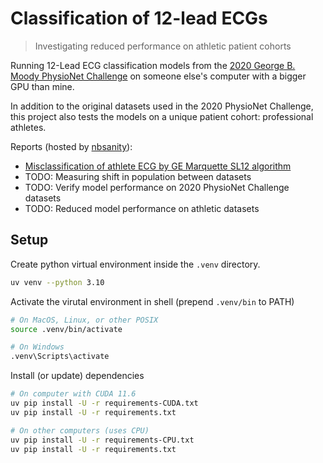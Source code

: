 # Classification of 12-lead ECGs

> Investigating reduced performance on athletic patient cohorts

Running 12-Lead ECG classification models from the [2020 George B. Moody 
PhysioNet Challenge](https://moody-challenge.physionet.org/2020/results/) on 
someone else's computer with a bigger GPU than mine.

In addition to the original datasets used in the 2020 PhysioNet Challenge, this 
project also tests the models on a unique patient cohort: professional 
athletes. 

Reports (hosted by [nbsanity](https://www.answer.ai/posts/2024-12-13-nbsanity.html)):
- [Misclassification of athlete ECG by GE Marquette SL12 algorithm](https://nbsanity.com/ShaunKyle/PhysioNetChallenge2020/blob/main/nbs/Marquette-SL12-misclassification.ipynb)
- TODO: Measuring shift in population between datasets
- TODO: Verify model performance on 2020 PhysioNet Challenge datasets
- TODO: Reduced model performance on athletic datasets

## Setup

Create python virtual environment inside the `.venv` directory.

```sh
uv venv --python 3.10
```

Activate the virutal environment in shell (prepend `.venv/bin` to PATH)

```sh
# On MacOS, Linux, or other POSIX
source .venv/bin/activate

# On Windows
.venv\Scripts\activate
```

Install (or update) dependencies

```sh
# On computer with CUDA 11.6
uv pip install -U -r requirements-CUDA.txt
uv pip install -U -r requirements.txt

# On other computers (uses CPU)
uv pip install -U -r requirements-CPU.txt
uv pip install -U -r requirements.txt
```
